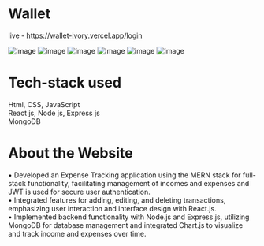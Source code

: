 # Wallet

live - https://wallet-ivory.vercel.app/login

![image](https://github.com/SwapnilNath02/Wallet/assets/97836004/b69fdf24-95d4-4f16-b8ef-2532cae2e626)
![image](https://github.com/SwapnilNath02/Wallet/assets/97836004/311b78e1-b178-4692-a4c5-eec2bde0a909)
![image](https://github.com/SwapnilNath02/Wallet/assets/97836004/e5ec3d0b-cf08-4431-8b89-496db9014b69)
![image](https://github.com/SwapnilNath02/Wallet/assets/97836004/1a035e98-b7cc-4292-8177-22daea937872)
![image](https://github.com/SwapnilNath02/Wallet/assets/97836004/4b9a93ee-e260-4f51-8dcf-4fa38631731c)
![image](https://github.com/SwapnilNath02/Wallet/assets/97836004/8fcecb34-4a3f-4a40-a338-c8d0a029c37c)


# Tech-stack used

Html, CSS, JavaScript
<br>
React js, Node js, Express js
<br>
MongoDB

# About the Website

• Developed an Expense Tracking application using the MERN stack for full-stack functionality, facilitating
management of incomes and expenses and JWT is used for secure user authentication.
<br>
• Integrated features for adding, editing, and deleting transactions, emphasizing user interaction and interface
design with React.js.
<br>
• Implemented backend functionality with Node.js and Express.js, utilizing MongoDB for database
management and integrated Chart.js to visualize and track income and expenses over time.

